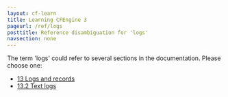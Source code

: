 ```yaml
---
layout: cf-learn
title: Learning CFEngine 3
pageurl: /ref/logs
posttitle: Reference disambiguation for 'logs'
navsection: none
---
```


The term 'logs' could refer to several sections in the documentation. Please choose one:

- [13 Logs and records](https://cfengine.com/manuals/cf3-Reference#Logs-and-records)
- [13.2 Text logs](https://cfengine.com/manuals/cf3-Reference#Text-logs)
